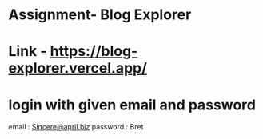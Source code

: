 # Assignment- Blog Explorer
# Link - https://blog-explorer.vercel.app/
# login with given email and password
email : Sincere@april.biz
password : Bret

